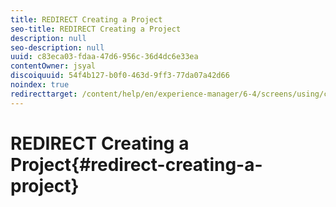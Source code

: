 ```yaml
---
title: REDIRECT Creating a Project
seo-title: REDIRECT Creating a Project
description: null
seo-description: null
uuid: c83eca03-fdaa-47d6-956c-36d4dc6e33ea
contentOwner: jsyal
discoiquuid: 54f4b127-b0f0-463d-9ff3-77da07a42d66
noindex: true
redirecttarget: /content/help/en/experience-manager/6-4/screens/using/creating-a-screens-project
---
```


# REDIRECT Creating a Project{#redirect-creating-a-project}

